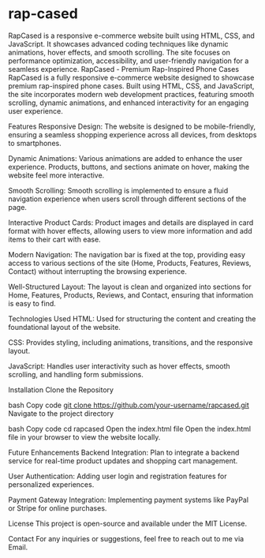 # rap-cased
RapCased is a responsive e-commerce website built using HTML, CSS, and JavaScript. It showcases advanced coding techniques like dynamic animations, hover effects, and smooth scrolling. The site focuses on performance optimization, accessibility, and user-friendly navigation for a seamless experience.
RapCased - Premium Rap-Inspired Phone Cases
RapCased is a fully responsive e-commerce website designed to showcase premium rap-inspired phone cases. Built using HTML, CSS, and JavaScript, the site incorporates modern web development practices, featuring smooth scrolling, dynamic animations, and enhanced interactivity for an engaging user experience.

Features
Responsive Design: The website is designed to be mobile-friendly, ensuring a seamless shopping experience across all devices, from desktops to smartphones.

Dynamic Animations: Various animations are added to enhance the user experience. Products, buttons, and sections animate on hover, making the website feel more interactive.

Smooth Scrolling: Smooth scrolling is implemented to ensure a fluid navigation experience when users scroll through different sections of the page.

Interactive Product Cards: Product images and details are displayed in card format with hover effects, allowing users to view more information and add items to their cart with ease.

Modern Navigation: The navigation bar is fixed at the top, providing easy access to various sections of the site (Home, Products, Features, Reviews, Contact) without interrupting the browsing experience.

Well-Structured Layout: The layout is clean and organized into sections for Home, Features, Products, Reviews, and Contact, ensuring that information is easy to find.

Technologies Used
HTML: Used for structuring the content and creating the foundational layout of the website.

CSS: Provides styling, including animations, transitions, and the responsive layout.

JavaScript: Handles user interactivity such as hover effects, smooth scrolling, and handling form submissions.

Installation
Clone the Repository

bash
Copy code
[git clone https://github.com/your-username/rapcased.git
](https://ayushdubey23.github.io/rap-cased/)Navigate to the project directory

bash
Copy code
cd rapcased
Open the index.html file
Open the index.html file in your browser to view the website locally.

Future Enhancements
Backend Integration: Plan to integrate a backend service for real-time product updates and shopping cart management.

User Authentication: Adding user login and registration features for personalized experiences.

Payment Gateway Integration: Implementing payment systems like PayPal or Stripe for online purchases.

License
This project is open-source and available under the MIT License.

Contact
For any inquiries or suggestions, feel free to reach out to me via Email.
